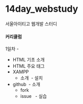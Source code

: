 # 14day_webstudy
서울아이티고 웹개발 스터디<br>


#### 커리큘럼
1일차 -
- HTML 기초 소개
- HTML 주요 태그 
- XAMPP 
  - 소개
  - 설치
- github
  - 소개
     - fork
     - issue
   - 실습
